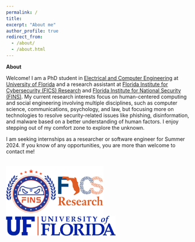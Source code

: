 ```yaml
---
permalink: /
title: 
excerpt: "About me"
author_profile: true
redirect_from: 
  - /about/
  - /about.html
---
```


**About**

Welcome! I am a PhD student in [Electrical and Computer Engineering](https://www.ece.ufl.edu/) at [University of Florida](https://www.ufl.edu/) and a research assistant at [Florida Institute for Cybersecurity (FICS) Research](https://fics.institute.ufl.edu/) and [Florida Institute for National Security (FINS)](https://fins.institute.ufl.edu/). My current research interests focus on human-centered computing and social engineering involving multiple disciplines, such as computer science, communications, psychology, and law, but focusing more on technologies to resolve security-related issues like phishing, disinformation, and malware based on a better understanding of human factors. I enjoy stepping out of my comfort zone to explore the unknown. 

I am seeking internships as a researcher or software engineer for Summer 2024. If you know of any opportunities, you are more than welcome to contact me!


<br>

<div style="display: flex; flex-direction: row;">
  <img src="/files/fins.png" alt="FINS Logo" style="width: 28%;"> 
  <img src="/files/fics.jpg" alt="FICS Logo" style="width: 25%;">
</div>

<img src="/files/Horizontal_Logo-RGB_Raster-BLUE_ORANGE.png" alt="UF Logo" width="300">
